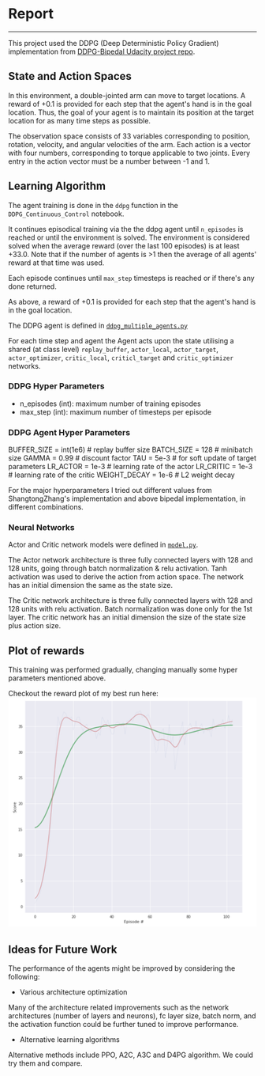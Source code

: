 # Report
---
This project used the DDPG (Deep Deterministic Policy Gradient) implementation from [DDPG-Bipedal Udacity project repo](https://github.com/udacity/deep-reinforcement-learning/tree/master/ddpg-bipedal).

## State and Action Spaces
In this environment, a double-jointed arm can move to target locations. A reward of +0.1 is provided for each step that the agent's hand is in the goal location. Thus, the goal of your agent is to maintain its position at the target location for as many time steps as possible.

The observation space consists of 33 variables corresponding to position, rotation, velocity, and angular velocities of the arm. Each action is a vector with four numbers, corresponding to torque applicable to two joints. Every entry in the action vector must be a number between -1 and 1.

## Learning Algorithm

The agent training is done in the `ddpg` function in the `DDPG_Continuous_Control` notebook.

It continues episodical training via the the ddpg agent until `n_episodes` is reached or until the environment is solved. The  environment is considered solved when the average reward (over the last 100 episodes) is at least +33.0. Note that if the number of agents is >1 then the average of all agents' reward at that time was used.

Each episode continues until `max_step` timesteps is reached or if there's any done returned.

As above, a reward of +0.1 is provided for each step that the agent's hand is in the goal location.

The DDPG agent is defined in [`ddpg_multiple_agents.py`](https://github.com/HyunTruth/drlnd-p2/blob/master/ddpg_multiple_agents.py)

For each time step and agent the Agent acts upon the state utilising a shared (at class level) `replay_buffer`, `actor_local`, `actor_target`, `actor_optimizer`, `critic_local`, `criticl_target` and `critic_optimizer` networks.

### DDPG Hyper Parameters
- n_episodes (int): maximum number of training episodes
- max_step (int): maximum number of timesteps per episode

### DDPG Agent Hyper Parameters

BUFFER_SIZE = int(1e6)  # replay buffer size
BATCH_SIZE = 128        # minibatch size
GAMMA = 0.99            # discount factor
TAU = 5e-3              # for soft update of target parameters
LR_ACTOR = 1e-3         # learning rate of the actor
LR_CRITIC = 1e-3        # learning rate of the critic
WEIGHT_DECAY = 1e-6     # L2 weight decay

For the major hyperparameters I tried out different values from ShangtongZhang's implementation and above bipedal implementation, in different combinations.

### Neural Networks

Actor and Critic network models were defined in [`model.py`](https://github.com/HyunTruth/drlnd-p2/blob/master/model.py).

The Actor network architecture is three fully connected layers with 128 and 128 units, going through batch normalization & relu activation. Tanh activation was used to derive the action from action space. The network has an initial dimension the same as the state size.

The Critic network architecture is three fully connected layers with 128 and 128 units with relu activation. Batch normalization was done only for the 1st layer.  The critic network has  an initial dimension the size of the state size plus action size.

## Plot of rewards

This training was performed gradually, changing manually some hyper parameters mentioned above. 

Checkout the reward plot of my best run here:
 ![Reward Plot](https://github.com/HyunTruth/drlnd-p2/blob/master/result.PNG)


## Ideas for Future Work
The performance of the agents might be improved by considering the following:

- Various architecture optimization

Many of the architecture related improvements such as the network architectures (number of layers and neurons), fc layer size, batch norm, and the activation function could be further tuned to improve performance.

- Alternative learning algorithms

Alternative methods include PPO, A2C, A3C and D4PG algorithm. We could try them and compare.
